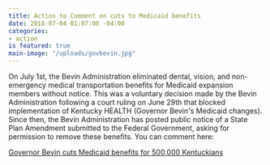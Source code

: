 ```yaml
---
title: Action to Comment on cuts to Medicaid benefits
date: 2018-07-04 01:07:00 -04:00
categories:
- action
is featured: true
main-image: "/uploads/govbevin.jpg"
---
```


On July 1st, the Bevin Administration eliminated dental, vision, and non-emergency medical transportation benefits for Medicaid expansion members without notice. This was a voluntary decision made by the Bevin Administration following a court ruling on June 29th that blocked implementation of Kentucky HEALTH (Governor Bevin's Medicaid changes). 
Since then, the Bevin Administration has posted public notice of a State Plan Amendment submitted to the Federal Government, asking for permission to remove these benefits. You can comment here:  

<a class="embedly-card" href="https://docs.google.com/forms/d/e/1FAIpQLSccWvLY8ZjofIYGZI5frMyDMhSSjGIL1JFTYKT7Bwdkst6WPQ/viewform/">Governor Bevin cuts Medicaid benefits for 500,000 Kentuckians</a><script async src="//cdn.embedly.com/widgets/platform.js" charset="UTF-8"></script>


